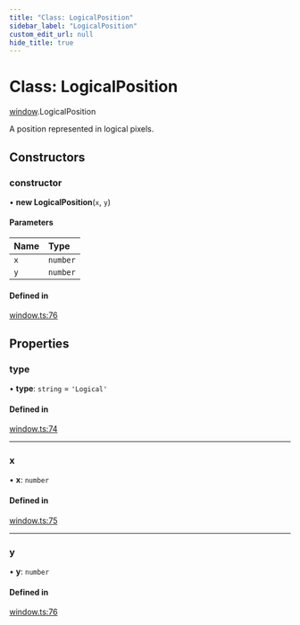```yaml
---
title: "Class: LogicalPosition"
sidebar_label: "LogicalPosition"
custom_edit_url: null
hide_title: true
---
```


# Class: LogicalPosition

[window](../modules/window.md).LogicalPosition

A position represented in logical pixels.

## Constructors

### constructor

• **new LogicalPosition**(`x`, `y`)

#### Parameters

| Name | Type |
| :------ | :------ |
| `x` | `number` |
| `y` | `number` |

#### Defined in

[window.ts:76](https://github.com/tauri-apps/tauri/blob/4339b46/tooling/api/src/window.ts#L76)

## Properties

### type

• **type**: `string` = `'Logical'`

#### Defined in

[window.ts:74](https://github.com/tauri-apps/tauri/blob/4339b46/tooling/api/src/window.ts#L74)

___

### x

• **x**: `number`

#### Defined in

[window.ts:75](https://github.com/tauri-apps/tauri/blob/4339b46/tooling/api/src/window.ts#L75)

___

### y

• **y**: `number`

#### Defined in

[window.ts:76](https://github.com/tauri-apps/tauri/blob/4339b46/tooling/api/src/window.ts#L76)
